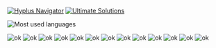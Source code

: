 <a href="https://www.hyperplasma.top/hyplus/"><img src="https://img.shields.io/badge/Hyplus%20Navigator-blue" alt="Hyplus Navigator"></a> <a href="https://github.com/hyperplasma/Ultimate-Solutions"><img src="https://img.shields.io/badge/Ultimate%20Solutions-8A2BE2" alt="Ultimate Solutions"></a>

![Most used languages](https://github-readme-stats.vercel.app/api/top-langs/?username=hyperplasma&layout=compact&hide_border=true&langs_count=12)

<img src="https://img.shields.io/badge/Java-%23ED8B00.svg?logo=openjdk&logoColor=white" alt="ok"> <img src="https://img.shields.io/badge/Spring%20Boot-6DB33F?logo=springboot&logoColor=fff" alt="ok"> <img src="https://img.shields.io/badge/Go-%2300ADD8.svg?&logo=go&logoColor=white" alt="ok"> <img src="https://img.shields.io/badge/php-%23777BB4.svg?&logo=php&logoColor=white" alt="ok"> <img src="https://img.shields.io/badge/WordPress-%2321759B.svg?logo=wordpress&logoColor=white" alt="ok"> <img src="https://img.shields.io/badge/MySQL-4479A1?logo=mysql&logoColor=fff" alt="ok"> <img src="https://img.shields.io/badge/Redis-%23DD0031.svg?logo=redis&logoColor=white" alt="ok"> <img src="https://img.shields.io/badge/Python-3776AB?logo=python&logoColor=fff" alt="ok"> <img src="https://img.shields.io/badge/HTML-%23E34F26.svg?logo=html5&logoColor=white" alt="ok"> <img src="https://img.shields.io/badge/Sass-C69?logo=sass&logoColor=fff" alt="ok"> <img src="https://img.shields.io/badge/TypeScript-3178C6?logo=typescript&logoColor=fff" alt="ok"> <img src="https://img.shields.io/badge/Markdown-%23000000.svg?logo=markdown&logoColor=white" alt="ok"> <img src="https://img.shields.io/badge/macOS-000000?logo=apple&logoColor=F0F0F0" alt="ok">
